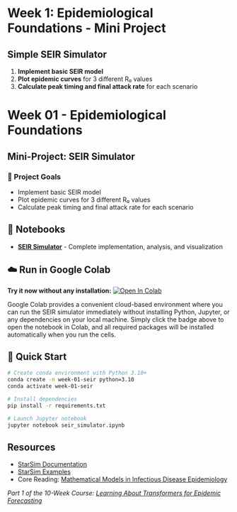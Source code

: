 # Week 1: Epidemiological Foundations - Mini Project

## Simple SEIR Simulator

1. **Implement basic SEIR model**
2. **Plot epidemic curves** for 3 different R₀ values
3. **Calculate peak timing and final attack rate** for each scenario

# Week 01 - Epidemiological Foundations

## Mini-Project: SEIR Simulator

### 🎯 Project Goals

- Implement basic SEIR model
- Plot epidemic curves for 3 different R₀ values
- Calculate peak timing and final attack rate for each scenario

## 📓 Notebooks

- **[SEIR Simulator](seir_simulator.ipynb)** - Complete implementation, analysis, and visualization

## ☁️ Run in Google Colab

**Try it now without any installation:** [![Open In Colab](https://colab.research.google.com/assets/colab-badge.svg)](https://colab.research.google.com/github/aflaxman/learning-about-transformers-for-epidemic-forecasting/blob/main/week-01/seir_simulator.ipynb)

Google Colab provides a convenient cloud-based environment where you can run the SEIR simulator immediately without installing Python, Jupyter, or any dependencies on your local machine. Simply click the badge above to open the notebook in Colab, and all required packages will be installed automatically when you run the cells.

## 🚀 Quick Start

```bash
# Create conda environment with Python 3.10+
conda create -n week-01-seir python=3.10
conda activate week-01-seir

# Install dependencies
pip install -r requirements.txt

# Launch Jupyter notebook
jupyter notebook seir_simulator.ipynb
```

## Resources
- [StarSim Documentation](https://starsim.org/)
- [StarSim Examples](https://starsim.org/#examples)
- Core Reading: [Mathematical Models in Infectious Disease Epidemiology](https://www.ncbi.nlm.nih.gov/pmc/articles/PMC7150075/)

*Part 1 of the 10-Week Course: [Learning About Transformers for Epidemic Forecasting](../README.md)*
